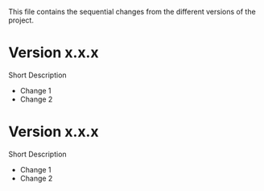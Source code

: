 This file contains the sequential changes from the different versions of the project.

# Version x.x.x
Short Description
- Change 1
- Change 2

# Version x.x.x
Short Description
- Change 1
- Change 2
